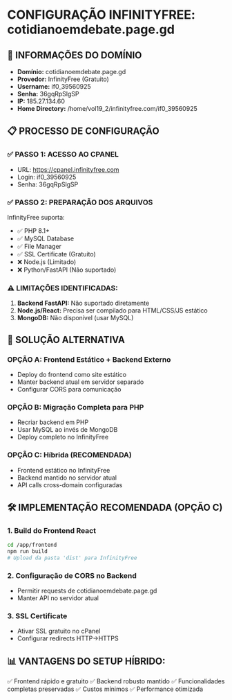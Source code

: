 # CONFIGURAÇÃO INFINITYFREE: cotidianoemdebate.page.gd

## 🎯 INFORMAÇÕES DO DOMÍNIO
- **Domínio:** cotidianoemdebate.page.gd
- **Provedor:** InfinityFree (Gratuito)
- **Username:** if0_39560925
- **Senha:** 36gqRpSlgSP
- **IP:** 185.27.134.60
- **Home Directory:** /home/vol19_2/infinityfree.com/if0_39560925

## 📋 PROCESSO DE CONFIGURAÇÃO

### ✅ PASSO 1: ACESSO AO CPANEL
- URL: https://cpanel.infinityfree.com
- Login: if0_39560925
- Senha: 36gqRpSlgSP

### ✅ PASSO 2: PREPARAÇÃO DOS ARQUIVOS
InfinityFree suporta:
- ✅ PHP 8.1+
- ✅ MySQL Database
- ✅ File Manager
- ✅ SSL Certificate (Gratuito)
- ❌ Node.js (Limitado)
- ❌ Python/FastAPI (Não suportado)

### ⚠️ LIMITAÇÕES IDENTIFICADAS:
1. **Backend FastAPI:** Não suportado diretamente
2. **Node.js/React:** Precisa ser compilado para HTML/CSS/JS estático
3. **MongoDB:** Não disponível (usar MySQL)

## 🔄 SOLUÇÃO ALTERNATIVA

### OPÇÃO A: Frontend Estático + Backend Externo
- Deploy do frontend como site estático
- Manter backend atual em servidor separado
- Configurar CORS para comunicação

### OPÇÃO B: Migração Completa para PHP
- Recriar backend em PHP
- Usar MySQL ao invés de MongoDB
- Deploy completo no InfinityFree

### OPÇÃO C: Híbrida (RECOMENDADA)
- Frontend estático no InfinityFree
- Backend mantido no servidor atual
- API calls cross-domain configuradas

## 🛠️ IMPLEMENTAÇÃO RECOMENDADA (OPÇÃO C)

### 1. Build do Frontend React
```bash
cd /app/frontend
npm run build
# Upload da pasta 'dist' para InfinityFree
```

### 2. Configuração de CORS no Backend
- Permitir requests de cotidianoemdebate.page.gd
- Manter API no servidor atual

### 3. SSL Certificate
- Ativar SSL gratuito no cPanel
- Configurar redirects HTTP→HTTPS

## 📊 VANTAGENS DO SETUP HÍBRIDO:
✅ Frontend rápido e gratuito
✅ Backend robusto mantido
✅ Funcionalidades completas preservadas
✅ Custos mínimos
✅ Performance otimizada